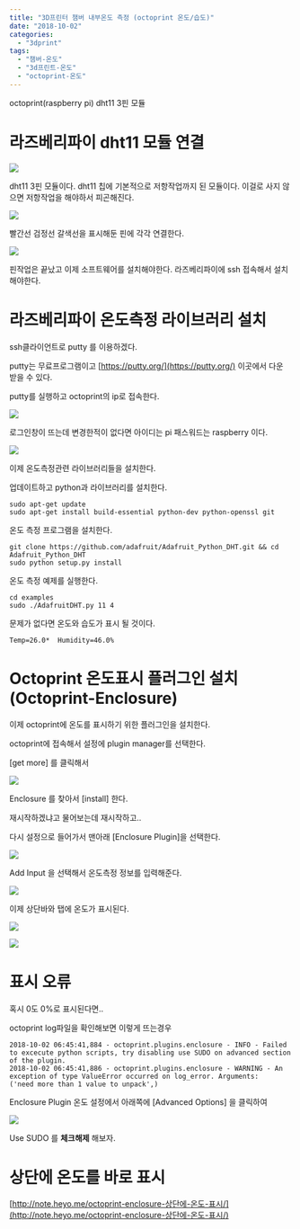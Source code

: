 ```yaml
---
title: "3D프린터 챔버 내부온도 측정 (octoprint 온도/습도)"
date: "2018-10-02"
categories: 
  - "3dprint"
tags: 
  - "챔버-온도"
  - "3d프린트-온도"
  - "octoprint-온도"
---
```


octoprint(raspberry pi) dht11 3핀 모듈

# 라즈베리파이 dht11 모듈 연결

[![](images/KakaoTalk_20181002_151121900.jpg)](http://note.heyo.me/wp-content/uploads/2018/10/KakaoTalk_20181002_151121900.jpg)

dht11 3핀 모듈이다. dht11 칩에 기본적으로 저항작업까지 된 모듈이다. 이걸로 사지 않으면 저항작업을 해야하서 피곤해진다.

[![](images/raspberrypi.png)](http://note.heyo.me/wp-content/uploads/2018/10/raspberrypi.png)

빨간선 검정선 갈색선을 표시해둔 핀에 각각 연결한다.

[![](images/KakaoTalk_20181002_151122549.jpg)](http://note.heyo.me/wp-content/uploads/2018/10/KakaoTalk_20181002_151122549.jpg)

핀작업은 끝났고 이제 소프트웨어를 설치해야한다. 라즈베리파이에 ssh 접속해서 설치해야한다.

# 라즈베리파이 온도측정 라이브러리 설치

ssh클라이언트로 putty 를 이용하겠다.

putty는 무료프로그램이고 [https://putty.org/](https://putty.org/) 이곳에서 다운 받을 수 있다.

putty를 실행하고 octoprint의 ip로 접속한다.

[![](images/putty1.png)](http://note.heyo.me/wp-content/uploads/2018/10/putty1.png)

로그인창이 뜨는데 변경한적이 없다면 아이디는 pi 패스워드는 raspberry 이다.

[![](images/putty2.png)](http://note.heyo.me/wp-content/uploads/2018/10/putty2.png)

이제 온도측정관련 라이브러리들을 설치한다.

업데이트하고 python과 라이브러리를 설치한다.

```
sudo apt-get update
sudo apt-get install build-essential python-dev python-openssl git
```

온도 측정 프로그램을 설치한다.

```
git clone https://github.com/adafruit/Adafruit_Python_DHT.git && cd Adafruit_Python_DHT
sudo python setup.py install
```

온도 측정 예제를 실행한다.

```
cd examples
sudo ./AdafruitDHT.py 11 4
```

문제가 없다면 온도와 습도가 표시 될 것이다.

```
Temp=26.0*  Humidity=46.0%
```

# Octoprint 온도표시 플러그인 설치 (Octoprint-Enclosure)

이제 octoprint에 온도를 표시하기 위한 플러그인을 설치한다.

octoprint에 접속해서 설정에 plugin manager를 선택한다.

\[get more\] 를 클릭해서

[![](images/chamber_temp1.png)](http://note.heyo.me/wp-content/uploads/2018/10/chamber_temp1.png)

Enclosure 를 찾아서 \[install\] 한다.

재시작하겠냐고 물어보는데 재시작하고..

다시 설정으로 들어가서 맨아래 \[Enclosure Plugin\]을 선택한다.

[![](images/chamber_temp2.png)](http://note.heyo.me/wp-content/uploads/2018/10/chamber_temp2.png)

Add Input 을 선택해서 온도측정 정보를 입력해준다.

[![](images/chamber_temp3.png)](http://note.heyo.me/wp-content/uploads/2018/10/chamber_temp3.png)

이제 상단바와 탭에 온도가 표시된다.

[![](images/chamber_temp5.png)](http://note.heyo.me/wp-content/uploads/2018/10/chamber_temp5.png)

[![](images/chamber_temp6.png)](http://note.heyo.me/wp-content/uploads/2018/10/chamber_temp6.png)

# 표시 오류

혹시 0도 0%로 표시된다면..

octoprint log파일을 확인해보면 이렇게 뜨는경우

```
2018-10-02 06:45:41,884 - octoprint.plugins.enclosure - INFO - Failed to excecute python scripts, try disabling use SUDO on advanced section of the plugin.
2018-10-02 06:45:41,886 - octoprint.plugins.enclosure - WARNING - An exception of type ValueError occurred on log_error. Arguments:
('need more than 1 value to unpack',)
```

Enclosure Plugin 온도 설정에서 아래쪽에 \[Advanced Options\] 을 클릭하여

[![](images/chamber_temp4-1.png)](http://note.heyo.me/wp-content/uploads/2018/10/chamber_temp4-1.png)

Use SUDO 를 **체크해제** 해보자.

# 상단에 온도를 바로 표시

[http://note.heyo.me/octoprint-enclosure-상단에-온도-표시/](http://note.heyo.me/octoprint-enclosure-상단에-온도-표시/)
